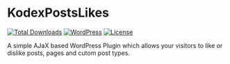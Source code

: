 # KodexPostsLikes

[![Total Downloads](https://img.shields.io/wordpress/plugin/dt/kodex-posts-likes.svg)](http://wordpress.org/plugins/kodex-posts-likes/)
[![WordPress](https://img.shields.io/wordpress/v/kodex-posts-likes.svg)](http://wordpress.org/plugins/kodex-posts-likes/)
[![License](https://img.shields.io/packagist/l/rilwis/kodex-posts-likes.svg)](https://kodex.pierros.fr)

A simple AJaX based WordPress Plugin which allows your visitors to like or dislike posts, pages and cutom post types. 
